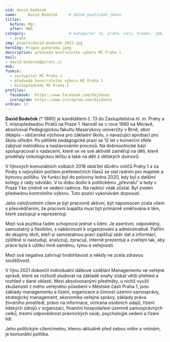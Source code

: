 ```yaml
---
uid: david.bodecek
name:     David Bodeček  	# běžně používáné jméno
titles:
  before: Mgr. 
  after: MBA
category:                 	# kategorie: rp, praha, vary, hradec, jmk, senat
  - praha
img: people/david-bodecek-2022.jpg
heroImg: Prague_panorama.jpeg
description: předseda kontrolního výboru MČ Praha 1
mail:
- david.bodecek@pirati.cz
mob:
funkce: 
  - zastupitel MČ Praha 1
  - předseda konstrolního výboru MČ Praha 1
  - místopředseda MS Praha 1
profiles:
  facebook:  https://www.facebook.com/dajdanos
  instagram: https://www.instagram.com/dajdanos
ordcan: 13
---
```


**David Bodeček** (* 1980) je kandidátem č. 13 do Zastupitelstva hl. m. Prahy a 1. místopředsedou Pirátů na Praze 1. Narodil se v roce 1980 na Moravě, absolvoval Pedagogickou fakultu Masarykovy univerzity v Brně, obor dějepis – občanská výchova pro základní školu, s navazující aprobací pro školu střední. Po pětileté pedagogické praxi se 12 let v komerční sféře zabýval metodikou a nastavováním procesů. Na dobrovolnické bázi spolupracoval s nadacemi, které se ve své aktivitě zaměřují na děti, které prodělaly onkologickou léčbu a také na děti z dětských domovů.

V říjnových komunálních volbách 2018 obdržel důvěru voličů Prahy 1 a za Piráty s nejvyšším počtem preferenčních hlasů se stal radním pro majetek a bytovou politiku. Ve funkci byl do poloviny ledna 2020, kdy byl s dalšími kolegy z rady odvolán. V tu dobu došlo k politickému „převratu“ a tedy v Praze 1 ke změně ve vedení radnice. Na radnici však zůstal. Byl zvolen předsedou kontrolního výboru. Tuto pozici vykonávám doposud.

Jeho celoživotním cílem je být pracovně aktivní, být nápomocen zcela všem s přesvědčením, že pracovní loajalita musí být primárně směřována k těm, které zastupuji a reprezentuji.

Mezi svá pozitiva řadím schopnost jednat s lidmi. Je asertivní, odpovědný, samostatný a flexibilní, s náklonností k organizování a administrativě. Patřím do skupiny těch, kteří si samostatnou prací zajišťují sběr dat a informací, zjištěné si nastudují, analyzují, zpracují, interně prezentují a zveřejní tak, aby práce byla k užitku mně samému, týmu a veřejnosti.

Mezi svá negativa zahrnuji tvrdohlavost a někdy ne zcela zdravou soutěživost.

V říjnu 2021 dokončil individuální dálkové vzdělání Managementu ve veřejné správě, které se rozhodl studovat na základě snahy získat větší přehled a rozhled v dané oblasti. Mezi absolvovanými předměty, u nichž využil zkušenosti z mého veřejného působení v Městské části Praha 1, jsou základy managementu a řízení, organizace a činnost územní samosprávy, strategický management, ekonomika veřejné správy, základy práva životního prostředí, právo na informace, ochrana osobních údajů, řízení lidských zdrojů v organizaci, finanční hospodaření územně samosprávných celků, trestní odpovědnost právnických osob, psychologie vedení a řízení lidí.

Jeho politickým cílem/metou, kterou aktuálně před sebou vidím a vnímám, je komunální politika.
